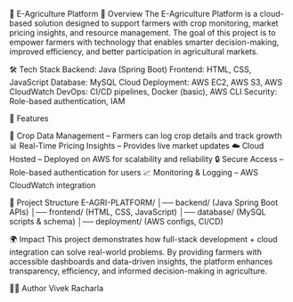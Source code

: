 🌱 E-Agriculture Platform
📌 Overview
The E-Agriculture Platform is a cloud-based solution designed to support farmers with crop monitoring, market pricing insights, and resource management. The goal of this project is to empower farmers with technology that enables smarter decision-making, improved efficiency, and better participation in agricultural markets.

🛠️ Tech Stack
Backend: Java (Spring Boot)
Frontend: HTML, CSS, JavaScript
Database: MySQL
Cloud Deployment: AWS EC2, AWS S3, AWS CloudWatch
DevOps: CI/CD pipelines, Docker (basic), AWS CLI
Security: Role-based authentication, IAM

🚀 Features

🌾 Crop Data Management – Farmers can log crop details and track growth
📊 Real-Time Pricing Insights – Provides live market updates
☁️ Cloud Hosted – Deployed on AWS for scalability and reliability
🔒 Secure Access – Role-based authentication for users
📈 Monitoring & Logging – AWS CloudWatch integration

📂 Project Structure
E-AGRI-PLATFORM/
│── backend/ (Java Spring Boot APIs)
│── frontend/ (HTML, CSS, JavaScript)
│── database/ (MySQL scripts & schema)
│── deployment/ (AWS configs, CI/CD)

🌍 Impact
This project demonstrates how full-stack development + cloud integration can solve real-world problems. By providing farmers with accessible dashboards and data-driven insights, the platform enhances transparency, efficiency, and informed decision-making in agriculture.

👨‍💻 Author
Vivek Racharla
